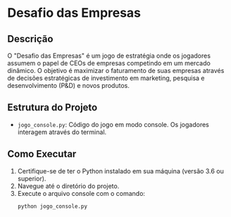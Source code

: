 # Desafio das Empresas

## Descrição

O "Desafio das Empresas" é um jogo de estratégia onde os jogadores assumem o papel de CEOs de empresas competindo em um mercado dinâmico. O objetivo é maximizar o faturamento de suas empresas através de decisões estratégicas de investimento em marketing, pesquisa e desenvolvimento (P&D) e novos produtos.

## Estrutura do Projeto

-   `jogo_console.py`: Código do jogo em modo console. Os jogadores interagem através do terminal.

## Como Executar

1. Certifique-se de ter o Python instalado em sua máquina (versão 3.6 ou superior).
2. Navegue até o diretório do projeto.
3. Execute o arquivo console com o comando:
    ```bash
    python jogo_console.py
    ```
